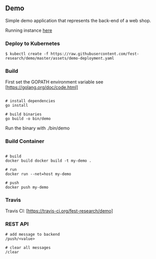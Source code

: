 
## Demo
Simple demo application that represents the back-end of a web shop.
  
Running instance [here](http://35.187.21.121:8080/api/v1/proxy/namespaces/default/services/demo/)



### Deploy to Kubernetes

```shell
$ kubectl create -f https://raw.githubusercontent.com/fest-research/demo/master/assets/demo-deployment.yaml
```

### Build

First set the GOPATH environment variable see [https://golang.org/doc/code.html]

```shell

# install dependencies
go install

# build binaries
go build -o bin/demo
```

Run the binary with ./bin/demo


### Build Container

```shell

# build
docker build docker build -t my-demo .

# run
docker run --net=host my-demo

# push
docker push my-demo

```

### Travis

Travis CI: [https://travis-ci.org/fest-research/demo]

### REST API


```
# add message to backend
/push/<value> 

# clear all messages
/clear
```
